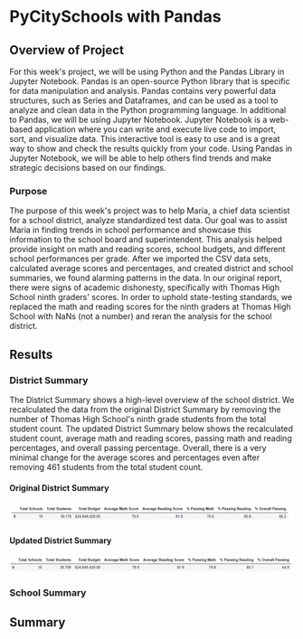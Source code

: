 # PyCitySchools with Pandas

## Overview of Project
For this week's project, we will be using Python and the Pandas Library in Jupyter Notebook. Pandas is an open-source Python library that is specific for data manipulation and analysis. Pandas contains very powerful data structures, such as Series and Dataframes, and can be used as a tool to analyze and clean data in the Python programming language. In additional to Pandas, we will be using Jupyter Notebook. Jupyter Notebook is a web-based application where you can write and execute live code to import, sort, and visualize data. This interactive tool is easy to use and is a great way to show and check the results quickly from your code. Using Pandas in Jupyter Notebook, we will be able to help others find trends and make strategic decisions based on our findings.

### Purpose
The purpose of this week's project was to help Maria, a chief data scientist for a school district, analyze standardized test data. Our goal was to assist Maria in finding trends in school performance and showcase this information to the school board and superintendent. This analysis helped provide insight on math and reading scores, school budgets, and different school performances per grade. After we imported the CSV data sets, calculated average scores and percentages, and created district and school summaries, we found alarming patterns in the data. In our original report, there were signs of academic dishonesty, specifically with Thomas High School ninth graders' scores. In order to uphold state-testing standards, we replaced the math and reading scores for the ninth graders at Thomas High School with NaNs (not a number) and reran the analysis for the school district.

## Results

### District Summary
The District Summary shows a high-level overview of the school district. We recalculated the data from the original District Summary by removing the number of Thomas High School's ninth grade students from the total student count. The updated District Summary below shows the recalculated student count, average math and reading scores, passing math and reading percentages, and overall passing percentage. Overall, there is a very minimal change for the average scores and percentages even after removing 461 students from the total student count.

#### Original District Summary
![district_summary_original](/Resources/district_summary_original.PNG)

#### Updated District Summary
![district_summary_new](/Resources/district_summary_new.PNG)

### School Summary

## Summary
